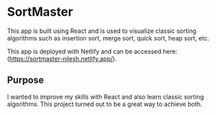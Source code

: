 # SortMaster

This app is built using React and is used to visualize classic sorting algorithms such as insertion sort, merge sort, quick sort, heap sort, etc.

This app is deployed with Netlify and can be accessed here: (https://sortmaster-nilesh.netlify.app/).

## Purpose

I wanted to improve my skills with React and also learn classic sorting algorithms. This project turned out to be a great way to achieve both.



